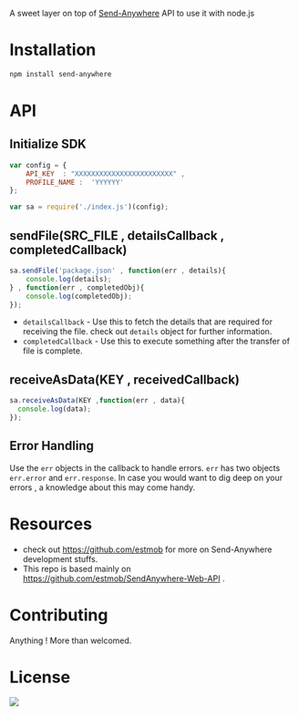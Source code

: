 A sweet layer on top of [Send-Anywhere](https://send-anywhere.com/) API to use it with node.js

# Installation 

```bash
npm install send-anywhere
```

# API 

## Initialize SDK

```javascript
var config = {
	API_KEY  : "XXXXXXXXXXXXXXXXXXXXXXXX" ,
	PROFILE_NAME :  'YYYYYY'	 	
};

var sa = require('./index.js')(config);
```

## sendFile(SRC_FILE , detailsCallback , completedCallback)
```javascript
sa.sendFile('package.json' , function(err , details){
	console.log(details);
} , function(err , completedObj){
	console.log(completedObj);
});
```
- ``detailsCallback`` - Use this to fetch the details that are required for receiving the file. check out ``details`` object for further information.
- ``completedCallback`` - Use this to execute something after the transfer of file is complete.

## receiveAsData(KEY , receivedCallback)
```javascript
sa.receiveAsData(KEY ,function(err , data){
  console.log(data);
});
```
## Error Handling
Use the ``err`` objects in the callback to handle errors. ``err`` has two objects ``err.error`` and ``err.response``. In case you would want to dig deep on your errors , a knowledge about this may come handy.

# Resources 
- check out https://github.com/estmob for more on Send-Anywhere development stuffs.
- This repo is based mainly on https://github.com/estmob/SendAnywhere-Web-API . 

# Contributing
Anything ! More than welcomed.

# License
![](https://raw.githubusercontent.com/scriptnull/bagpack/master/GPL.png)
